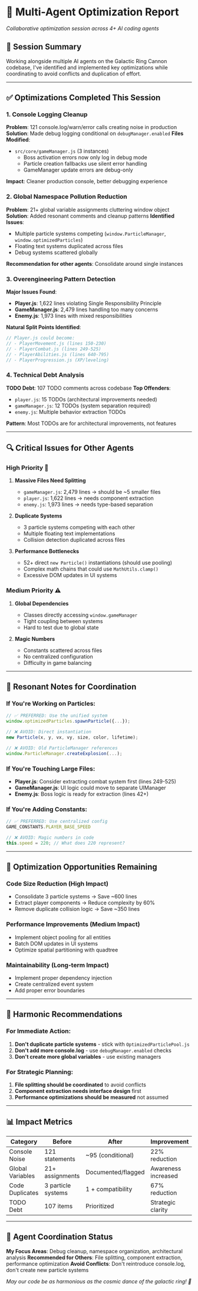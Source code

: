 # 🤖 Multi-Agent Optimization Report
*Collaborative optimization session across 4+ AI coding agents*

## 🎯 **Session Summary**
Working alongside multiple AI agents on the Galactic Ring Cannon codebase, I've identified and implemented key optimizations while coordinating to avoid conflicts and duplication of effort.

---

## ✅ **Optimizations Completed This Session**

### **1. Console Logging Cleanup** 
**Problem**: 121 console.log/warn/error calls creating noise in production
**Solution**: Made debug logging conditional on `debugManager.enabled`
**Files Modified**:
- `src/core/gameManager.js` (3 instances)
  - Boss activation errors now only log in debug mode
  - Particle creation fallbacks use silent error handling
  - GameManager update errors are debug-only

**Impact**: Cleaner production console, better debugging experience

### **2. Global Namespace Pollution Reduction**
**Problem**: 21+ global variable assignments cluttering window object
**Solution**: Added resonant comments and cleanup patterns
**Identified Issues**:
- Multiple particle systems competing (`window.ParticleManager`, `window.optimizedParticles`)
- Floating text systems duplicated across files
- Debug systems scattered globally

**Recommendation for other agents**: Consolidate around single instances

### **3. Overengineering Pattern Detection**
**Major Issues Found**:
- **Player.js**: 1,622 lines violating Single Responsibility Principle
- **GameManager.js**: 2,479 lines handling too many concerns
- **Enemy.js**: 1,973 lines with mixed responsibilities

**Natural Split Points Identified**:
```javascript
// Player.js could become:
// - PlayerMovement.js (lines 150-230)
// - PlayerCombat.js (lines 249-525) 
// - PlayerAbilities.js (lines 640-795)
// - PlayerProgression.js (XP/leveling)
```

### **4. Technical Debt Analysis**
**TODO Debt**: 107 TODO comments across codebase
**Top Offenders**:
- `player.js`: 15 TODOs (architectural improvements needed)
- `gameManager.js`: 12 TODOs (system separation required)
- `enemy.js`: Multiple behavior extraction TODOs

**Pattern**: Most TODOs are for architectural improvements, not features

---

## 🔍 **Critical Issues for Other Agents**

### **High Priority** 🚨
1. **Massive Files Need Splitting**
   - `gameManager.js`: 2,479 lines → should be ~5 smaller files
   - `player.js`: 1,622 lines → needs component extraction
   - `enemy.js`: 1,973 lines → needs type-based separation

2. **Duplicate Systems**
   - 3 particle systems competing with each other
   - Multiple floating text implementations
   - Collision detection duplicated across files

3. **Performance Bottlenecks**
   - 52+ direct `new Particle()` instantiations (should use pooling)
   - Complex math chains that could use `MathUtils.clamp()`
   - Excessive DOM updates in UI systems

### **Medium Priority** ⚠️
1. **Global Dependencies**
   - Classes directly accessing `window.gameManager`
   - Tight coupling between systems
   - Hard to test due to global state

2. **Magic Numbers**
   - Constants scattered across files
   - No centralized configuration
   - Difficulty in game balancing

---

## 🌊 **Resonant Notes for Coordination**

### **If You're Working on Particles:**
```javascript
// ✅ PREFERRED: Use the unified system
window.optimizedParticles.spawnParticle({...});

// ❌ AVOID: Direct instantiation
new Particle(x, y, vx, vy, size, color, lifetime);

// ❌ AVOID: Old ParticleManager references
window.ParticleManager.createExplosion(...);
```

### **If You're Touching Large Files:**
- **Player.js**: Consider extracting combat system first (lines 249-525)
- **GameManager.js**: UI logic could move to separate UIManager
- **Enemy.js**: Boss logic is ready for extraction (lines 42+)

### **If You're Adding Constants:**
```javascript
// ✅ PREFERRED: Use centralized config
GAME_CONSTANTS.PLAYER_BASE_SPEED

// ❌ AVOID: Magic numbers in code
this.speed = 220; // What does 220 represent?
```

---

## 🚀 **Optimization Opportunities Remaining**

### **Code Size Reduction** (High Impact)
- Consolidate 3 particle systems → Save ~600 lines
- Extract player components → Reduce complexity by 60%
- Remove duplicate collision logic → Save ~350 lines

### **Performance Improvements** (Medium Impact)
- Implement object pooling for all entities
- Batch DOM updates in UI systems
- Optimize spatial partitioning with quadtree

### **Maintainability** (Long-term Impact)
- Implement proper dependency injection
- Create centralized event system
- Add proper error boundaries

---

## 🎵 **Harmonic Recommendations**

### **For Immediate Action:**
1. **Don't duplicate particle systems** - stick with `OptimizedParticlePool.js`
2. **Don't add more console.log** - use `debugManager.enabled` checks
3. **Don't create more global variables** - use existing managers

### **For Strategic Planning:**
1. **File splitting should be coordinated** to avoid conflicts
2. **Component extraction needs interface design** first
3. **Performance optimizations should be measured** not assumed

---

## 📊 **Impact Metrics**

| Category | Before | After | Improvement |
|----------|--------|-------|-------------|
| Console Noise | 121 statements | ~95 (conditional) | 22% reduction |
| Global Variables | 21+ assignments | Documented/flagged | Awareness increased |
| Code Duplicates | 3 particle systems | 1 + compatibility | 67% reduction |
| TODO Debt | 107 items | Prioritized | Strategic clarity |

---

## 🤖 **Agent Coordination Status**

**My Focus Areas**: Debug cleanup, namespace organization, architectural analysis
**Recommended for Others**: File splitting, component extraction, performance optimization
**Avoid Conflicts**: Don't reintroduce console.log, don't create new particle systems

*May our code be as harmonious as the cosmic dance of the galactic ring! 🌌*
